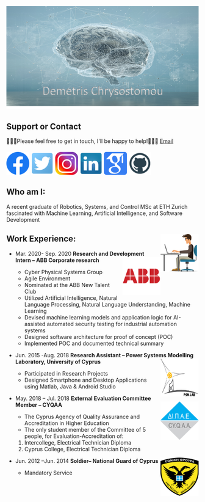 
<!--
**Demetris-Ch/Demetris-Ch** is a ✨ _special_ ✨ repository because its `README.md` (this file) appears on your GitHub profile.

Here are some ideas to get you started:

- 🔭 I’m currently working on ...
- 🌱 I’m currently learning ...
- 👯 I’m looking to collaborate on ...
- 🤔 I’m looking for help with ...
- 💬 Ask me about ...
- 📫 How to reach me: ...
- 😄 Pronouns: ...
- ⚡ Fun fact: ...
-->
<img src="https://raw.githubusercontent.com/Demetris-Ch/Demetris-Ch/master/contain/Picture1.png" alt="Logo"></a>
## Support or Contact
👨🏻‍💻Please feel free to get in touch, I'll be happy to help!💁🏻‍♂️ [Email](dchrys01@outlook.com)

####
<a href="https://www.facebook.com/dimitris.chrysostomou1" target="_blank"><img src="https://raw.githubusercontent.com/Demetris-Ch/Demetris-Ch/master/contain/fb.png" alt="Facebook" width="60"></a>
<a href="https://twitter.com/DemetrisChryso1" target="_blank"><img src="https://raw.githubusercontent.com/Demetris-Ch/Demetris-Ch/master/contain/twitter.png" alt="Twitter" width="60"></a>
<a href="https://www.instagram.com/demetris_chrysostomou/" target="_blank"><img src="https://raw.githubusercontent.com/Demetris-Ch/Demetris-Ch/master/contain/insta.png" alt="Instagram" width="60"></a>
<a href="https://www.linkedin.com/in/demetris-chrysostomou/" target="_blank"><img src="https://raw.githubusercontent.com/Demetris-Ch/Demetris-Ch/master/contain/linkedin.png" alt="LinkedIn" width="60"></a>
<a href="https://scholar.google.com/citations?user=dvzS94wAAAAJ&hl=en" target="_blank"><img src="https://raw.githubusercontent.com/Demetris-Ch/Demetris-Ch/master/contain/scholar.png" alt="Scholar" width="60"></a>
<a href="https://github.com/Demetris-Ch" target="_blank"><img src="https://raw.githubusercontent.com/Demetris-Ch/Demetris-Ch/master/contain/git.png" alt="GitHub" width="60"></a>

## Who am I:
A recent graduate of Robotics, Systems, and Control MSc at ETH Zurich fascinated with Machine Learning, Artificial Intelligence, and Software Development

## <img align="right" width="100" height="100" src="https://raw.githubusercontent.com/Demetris-Ch/Demetris-Ch/master/contain/work.png"> Work Experience:

 * Mar. 2020- Sep. 2020 		**Research and Development Intern – ABB Corporate research** <img align="right" width="100" height="100" src="https://raw.githubusercontent.com/Demetris-Ch/Demetris-Ch/master/contain/abb.png">

   *	Cyber Physical Systems Group
   *	Agile Environment
   *	Nominated at the ABB New Talent Club
   *	Utilized Artificial Intelligence, Natural Language Processing, Natural Language Understanding, Machine Learning 
   *	Devised machine learning models and application logic for AI-assisted automated security testing for industrial automation systems 
   *	Designed software architecture for proof of concept (POC)
   *	Implemented POC and documented technical summary


 * Jun. 2015 -Aug. 2018		**Research Assistant – Power Systems Modelling Laboratory, University of Cyprus** <img align="right" width="100" height="100" src="https://raw.githubusercontent.com/Demetris-Ch/Demetris-Ch/master/contain/PSM.png">
   *  Participated in Research Projects
   *  Designed Smartphone and Desktop Applications using Matlab, Java & Android Studio

 * May. 2018 – Jul. 2018	**External Evaluation Committee Member – CYQAA** <img align="right" width="100" height="100" src="https://raw.githubusercontent.com/Demetris-Ch/Demetris-Ch/master/contain/dipae.png">
   *	The Cyprus Agency of Quality Assurance and Accreditation in Higher Education
   *	The only student member of the Committee of 5 people, for Evaluation-Accreditation of:
      1.	Intercollege, Electrical Technician Diploma
      2.	Cyprus College, Electrical Technician Diploma

 * Jun. 2012 –Jun. 2014		**Soldier– National Guard of Cyprus** <img align="right" width="100" height="100" src="https://raw.githubusercontent.com/Demetris-Ch/Demetris-Ch/master/contain/Army.png">
   * Mandatory Service



